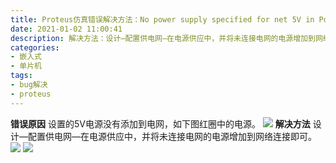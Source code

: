 ```yaml
---
title: Proteus仿真错误解决方法：No power supply specified for net 5V in Power Rail Configuration.
date: 2021-01-02 11:00:41
description: 解决方法：设计—配置供电网—在电源供应中，并将未连接电网的电源增加到网络连接即可。
categories:
- 嵌入式
- 单片机
tags:
- bug解决
- proteus
---
```


**错误原因**
设置的5V电源没有添加到电网，如下图红圈中的电源。
![](https://img-blog.csdnimg.cn/20210101143220770.png?x-oss-process=image/watermark,type_ZmFuZ3poZW5naGVpdGk,shadow_10,text_aHR0cHM6Ly9ibG9nLmNzZG4ubmV0L3dlaXhpbl80NDU0MzQ2Mw==,size_16,color_FFFFFF,t_70)
**解决方法**
设计—配置供电网—在电源供应中，并将未连接电网的电源增加到网络连接即可。
![](https://img-blog.csdnimg.cn/2021010114350341.png?x-oss-process=image/watermark,type_ZmFuZ3poZW5naGVpdGk,shadow_10,text_aHR0cHM6Ly9ibG9nLmNzZG4ubmV0L3dlaXhpbl80NDU0MzQ2Mw==,size_16,color_FFFFFF,t_70)
![](https://img-blog.csdnimg.cn/20210101143531253.png?x-oss-process=image/watermark,type_ZmFuZ3poZW5naGVpdGk,shadow_10,text_aHR0cHM6Ly9ibG9nLmNzZG4ubmV0L3dlaXhpbl80NDU0MzQ2Mw==,size_16,color_FFFFFF,t_70)